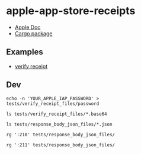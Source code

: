 # apple-app-store-receipts

* [Apple Doc](https://developer.apple.com/documentation/appstorereceipts)
* [Cargo package](https://crates.io/crates/apple-app-store-receipts)

## Examples

* [verify receipt](demo/src/iap_verify_receipt.rs)

## Dev

```
echo -n 'YOUR_APPLE_IAP_PASSWORD' > tests/verify_receipt_files/password

ls tests/verify_receipt_files/*.base64
```

```
ls tests/response_body_json_files/*.json

rg ':210' tests/response_body_json_files/

rg ':211' tests/response_body_json_files/
```
